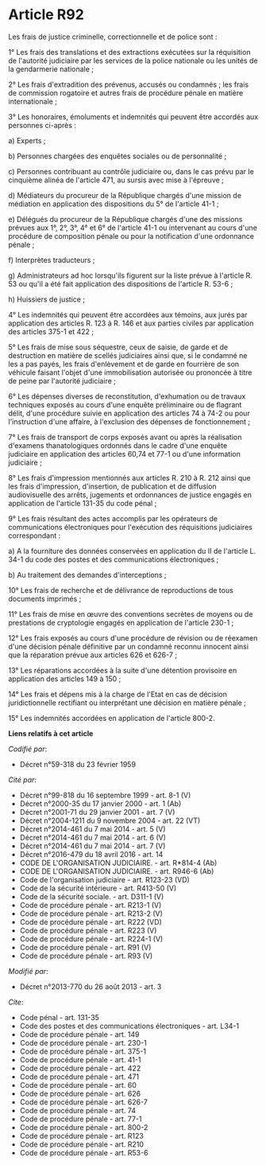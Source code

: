 # Article R92

Les frais de justice criminelle, correctionnelle et de police sont : 

1° Les frais des translations et des extractions exécutées sur la réquisition de l'autorité judiciaire par les services de la
police nationale ou les unités de la gendarmerie nationale ; 

2° Les frais d'extradition des prévenus, accusés ou condamnés ; les frais de commission rogatoire et autres frais de
procédure pénale en matière internationale ; 

3° Les honoraires, émoluments et indemnités qui peuvent être accordés aux personnes ci-après : 

a) Experts ; 

b) Personnes chargées des enquêtes sociales ou de personnalité ; 

c) Personnes contribuant au contrôle judiciaire ou, dans le cas prévu par le cinquième alinéa de l'article 471, au sursis
avec mise à l'épreuve ; 

d) Médiateurs du procureur de la République chargés d'une mission de médiation en application des dispositions du 5° de
l'article 41-1 ; 

e) Délégués du procureur de la République chargés d'une des missions prévues aux 1°, 2°, 3°, 4° et 6° de l'article 41-1 ou
intervenant au cours d'une procédure de composition pénale ou pour la notification d'une ordonnance pénale ; 

f) Interprètes traducteurs ; 

g) Administrateurs ad hoc lorsqu'ils figurent sur la liste prévue à l'article R. 53 ou qu'il a été fait application des
dispositions de l'article R. 53-6 ; 

h) Huissiers de justice ; 

4° Les indemnités qui peuvent être accordées aux témoins, aux jurés par application des articles R. 123 à R. 146 et aux
parties civiles par application des articles 375-1 et 422 ; 

5° Les frais de mise sous séquestre, ceux de saisie, de garde et de destruction en matière de scellés judiciaires ainsi que,
si le condamné ne les a pas payés, les frais d'enlèvement et de garde en fourrière de son véhicule faisant l'objet d'une
immobilisation autorisée ou prononcée à titre de peine par l'autorité judiciaire ; 

6° Les dépenses diverses de reconstitution, d'exhumation ou de travaux techniques exposés au cours d'une enquête préliminaire
ou de flagrant délit, d'une procédure suivie en application des articles 74 à 74-2 ou pour l'instruction d'une affaire, à
l'exclusion des dépenses de fonctionnement ; 

7° Les frais de transport de corps exposés avant ou après la réalisation d'examens thanatologiques ordonnés dans le cadre
d'une enquête judiciaire en application des articles 60,74 et 77-1 ou d'une information judiciaire ; 

8° Les frais d'impression mentionnés aux articles R. 210 à R. 212 ainsi que les frais d'impression, d'insertion, de
publication et de diffusion audiovisuelle des arrêts, jugements et ordonnances de justice engagés en application de l'article
131-35 du code pénal ; 

9° Les frais résultant des actes accomplis par les opérateurs de communications électroniques pour l'exécution des
réquisitions judiciaires correspondant : 

a) A la fourniture des données conservées en application du II de l'article L. 34-1 du code des postes et des communications
électroniques ; 

b) Au traitement des demandes d'interceptions ; 

10° Les frais de recherche et de délivrance de reproductions de tous documents imprimés ; 

11° Les frais de mise en œuvre des conventions secrètes de moyens ou de prestations de cryptologie engagés en application de
l'article 230-1 ; 

12° Les frais exposés au cours d'une procédure de révision ou de réexamen d'une décision pénale définitive par un condamné
reconnu innocent ainsi que la réparation prévue aux articles 626 et 626-7 ; 

13° Les réparations accordées à la suite d'une détention provisoire en application des articles 149 à 150 ; 

14° Les frais et dépens mis à la charge de l'Etat en cas de décision juridictionnelle rectifiant ou interprétant une décision
en matière pénale ; 

15° Les indemnités accordées en application de l'article 800-2.

**Liens relatifs à cet article**

_Codifié par_:

  - Décret n°59-318 du 23 février 1959

_Cité par_:

  - Décret n°99-818 du 16 septembre 1999 - art. 8-1 (V)
  - Décret n°2000-35 du 17 janvier 2000 - art. 1 (Ab)
  - Décret n°2001-71 du 29 janvier 2001 - art. 7 (V)
  - Décret n°2004-1211 du 9 novembre 2004 - art. 22 (VT)
  - Décret n°2014-461 du 7 mai 2014 - art. 5 (V)
  - Décret n°2014-461 du 7 mai 2014 - art. 6 (V)
  - Décret n°2014-461 du 7 mai 2014 - art. 7 (V)
  - Décret n°2016-479 du 18 avril 2016 - art. 14
  - CODE DE L'ORGANISATION JUDICIAIRE. - art. R*814-4 (Ab)
  - CODE DE L'ORGANISATION JUDICIAIRE. - art. R946-6 (Ab)
  - Code de l'organisation judiciaire - art. R123-23 (VD)
  - Code de la sécurité intérieure - art. R413-50 (V)
  - Code de la sécurité sociale. - art. D311-1 (V)
  - Code de procédure pénale - art. R213-1 (V)
  - Code de procédure pénale - art. R213-2 (V)
  - Code de procédure pénale - art. R222 (VD)
  - Code de procédure pénale - art. R223 (V)
  - Code de procédure pénale - art. R224-1 (V)
  - Code de procédure pénale - art. R91 (V)
  - Code de procédure pénale - art. R93 (V)

_Modifié par_:

  - Décret n°2013-770 du 26 août 2013 - art. 3

_Cite_:

  - Code pénal - art. 131-35
  - Code des postes et des communications électroniques - art. L34-1
  - Code de procédure pénale - art. 149
  - Code de procédure pénale - art. 230-1
  - Code de procédure pénale - art. 375-1
  - Code de procédure pénale - art. 41-1
  - Code de procédure pénale - art. 422
  - Code de procédure pénale - art. 471
  - Code de procédure pénale - art. 60
  - Code de procédure pénale - art. 626
  - Code de procédure pénale - art. 626-7
  - Code de procédure pénale - art. 74
  - Code de procédure pénale - art. 77-1
  - Code de procédure pénale - art. 800-2
  - Code de procédure pénale - art. R123
  - Code de procédure pénale - art. R210
  - Code de procédure pénale - art. R53-6
